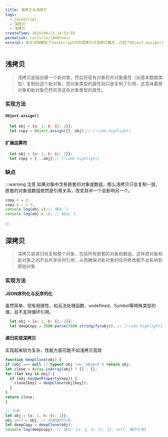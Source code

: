 ```yaml
---
title: 深拷贝与浅拷贝
tags:
  - JavaScript
  - 深拷贝
  - 浅拷贝
createTime: 2025/06/23 14:53:55
permalink: /article/j8m8toav/
excerpt: 本文详细解析了JavaScript中的深拷贝与浅拷贝概念，介绍了Object.assign()、扩展运算符等浅拷贝方法，以及JSON序列化和递归实现等深拷贝技术，并分析了各自的特点和适用场景，帮助开发者正确处理对象复制问题。
---
```

## 浅拷贝

>浅拷贝是指创建一个新对象，然后将现有对象的非对象属性（如基本数据类型）复制给这个新对象，而对象类型的属性则只是复制了引用，这意味着原对象和新对象仍然共享这些对象类型的属性。

### 实现方法
#### `Object.assign()`
```js
  let obj = {a: 1, b: {c: 2}};
  let copy = Object.assign({}, obj);// [!code highlight]
```
#### 扩展运算符

```js
  let obj = {a: 1, b: {c: 2}};
  let copy = {...obj};// [!code highlight]
```

### 缺点

:::warning 注意
如果对象中含有嵌套的对象或数组，那么浅拷贝只会复制一层，嵌套的对象或数组依然是引用关系，改变其中一个会影响另一个。
```js
copy.a = 2;
copy.b.c = 3;
console.log(obj.a);// 输出：1
console.log(obj.b.c); // 输出: 3
```
:::


## 深拷贝
>深拷贝是递归地复制整个对象，包括所有嵌套的对象和数组，这样原对象和新对象之间不会共享任何引用，从而确保对新对象的任何修改都不会影响到原始对象

### 实现方法

#### JSON序列化与反序列化
  虽然简单，但有局限性，如无法处理函数、undefined、Symbol等特殊类型的值，且不支持循环引用。
```js
  let obj = {a: 1, b: {c: 2}};
  let deepCopy = JSON.parse(JSON.stringify(obj)); // [!code highlight]
```

#### 递归实现深拷贝
  实现起来较为复杂，性能方面可能不如浅拷贝高效
  ```js
  function deepClone(obj) {
  if (obj === null || typeof obj !== 'object') return obj;
  let clone = Array.isArray(obj) ? [] : {};
  for (let key in obj) {
    if (obj.hasOwnProperty(key)) {
      clone[key] = deepClone(obj[key]);
    }
  }
  return clone;
}

// 示例
let obj = {a: 1, b: {c: 2}};
obj.self = obj; // 创建循环引用
let deepCopy = deepClone(obj);
console.log(deepCopy); // 输出: {a: 1, b: {c: 2}, self: 循环引用}
  ```